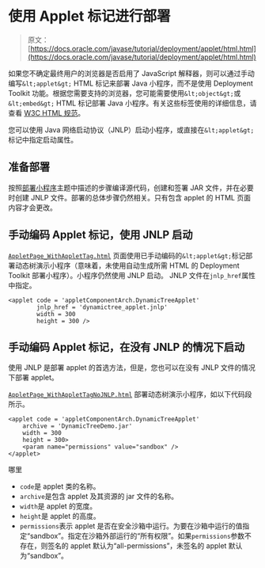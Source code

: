 # 使用 Applet 标记进行部署

> 原文： [https://docs.oracle.com/javase/tutorial/deployment/applet/html.html](https://docs.oracle.com/javase/tutorial/deployment/applet/html.html)

如果您不确定最终用户的浏览器是否启用了 JavaScript 解释器，则可以通过手动编写`&lt;applet&gt;` HTML 标记来部署 Java 小程序，而不是使用 Deployment Toolkit 功能。根据您需要支持的浏览器，您可能需要使用`&lt;object&gt;`或`&lt;embed&gt;` HTML 标记部署 Java 小程序。有关这些标签使用的详细信息，请查看 [W3C HTML 规范](http://www.w3.org/TR/1999/REC-html401-19991224/)。

您可以使用 Java 网络启动协议（JNLP）启动小程序，或直接在`&lt;applet&gt;`标记中指定启动属性。

## 准备部署

按照[部署小程序](deployingApplet.html)主题中描述的步骤编译源代码，创建和签署 JAR 文件，并在必要时创建 JNLP 文件。部署的总体步骤仍然相关。只有包含 applet 的 HTML 页面内容才会更改。

## 手动编码 Applet 标记，使用 JNLP 启动

[`AppletPage_WithAppletTag.html`](examples/dist/applet_ComponentArch_DynamicTreeDemo/AppletPage_WithAppletTagUsingJNLP.html) 页面使用已手动编码的`&lt;applet&gt;`标记部署动态树演示小程序（意味着，未使用自动生成所需 HTML 的 Deployment Toolkit 部署小程序）。小程序仍然使用 JNLP 启动。 JNLP 文件在`jnlp_href`属性中指定。

```
<applet code = 'appletComponentArch.DynamicTreeApplet' 
        jnlp_href = 'dynamictree_applet.jnlp'
        width = 300
        height = 300 />

```

## 手动编码 Applet 标记，在没有 JNLP 的情况下启动

使用 JNLP 是部署 applet 的首选方法，但是，您也可以在没有 JNLP 文件的情况下部署 applet。

[`AppletPage_WithAppletTagNoJNLP.html`](examples/dist/applet_ComponentArch_DynamicTreeDemo/AppletPage_WithAppletTagNoJNLP.html) 部署动态树演示小程序，如以下代码段所示。

```
<applet code = 'appletComponentArch.DynamicTreeApplet' 
    archive = 'DynamicTreeDemo.jar'
    width = 300
    height = 300>
    <param name="permissions" value="sandbox" />
</applet>

```

哪里

*   `code`是 applet 类的名称。
*   `archive`是包含 applet 及其资源的 jar 文件的名称。
*   `width`是 applet 的宽度。
*   `height`是 applet 的高度。
*   `permissions`表示 applet 是否在安全沙箱中运行。为要在沙箱中运行的值指定“sandbox”。指定在沙箱外部运行的“所有权限”。如果`permissions`参数不存在，则签名的 applet 默认为“all-permissions”，未签名的 applet 默认为“sandbox”。